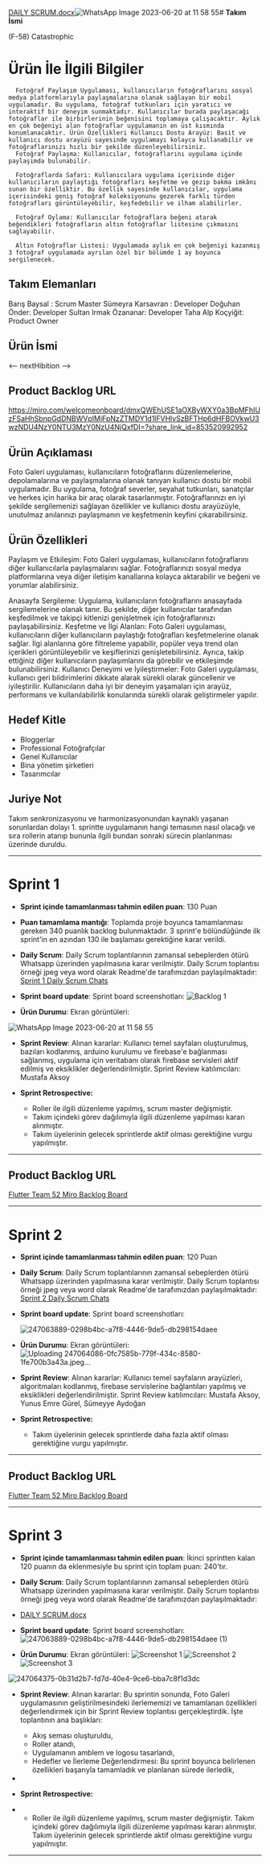 [DAILY SCRUM.docx](https://github.com/captainofDogu/Bootcamp2022Example/files/11804950/DAILY.SCRUM.docx)![WhatsApp Image 2023-06-20 at 11 58 55](https://github.com/captainofDogu/Bootcamp2022Example/assets/109286255/ad2c8dde-5849-4abf-8059-ef91573a06bd)# **Takım İsmi**

(F-58) Catastrophic

# Ürün İle İlgili Bilgiler

      Fotoğraf Paylaşım Uygulaması, kullanıcıların fotoğraflarını sosyal medya platformlarıyla paylaşmalarına olanak sağlayan bir mobil uygulamadır. Bu uygulama, fotoğraf tutkunları için yaratıcı ve interaktif bir deneyim sunmaktadır. Kullanıcılar burada paylaşacağı fotoğraflar ile birbirlerinin beğenisini toplamaya çalışacaktır. Aylık en çok beğeniyi alan fotoğraflar uygulamanın en üst kısmında konumlanacaktır. Ürün Özellikleri Kullanıcı Dostu Arayüz: Basit ve kullanıcı dostu arayüzü sayesinde uygulamayı kolayca kullanabilir ve fotoğraflarınızı hızlı bir şekilde düzenleyebilirsiniz. 
      Fotoğraf Paylaşma: Kullanıcılar, fotoğraflarını uygulama içinde paylaşımda bulunabilir. 
      
      Fotoğraflarda Safari: Kullanıcılara uygulama içerisinde diğer kullanıcıların paylaştığı fotoğrafları keşfetme ve gezip bakma imkânı sunan bir özelliktir. Bu özellik sayesinde kullanıcılar, uygulama içerisindeki geniş fotoğraf koleksiyonunu gezerek farklı türden fotoğrafları görüntüleyebilir, keşfedebilir ve ilham alabilirler.
      
      Fotoğraf Oylama: Kullanıcılar fotoğraflara beğeni atarak beğendikleri fotoğrafların altın fotoğraflar listesine çıkmasını sağlayabilir.
      
      Altın Fotoğraflar Listesi: Uygulamada aylık en çok beğeniyi kazanmış 3 fotoğraf uygulamada ayrılan özel bir bölümde 1 ay boyunca sergilenecek.



## Takım Elemanları
  Barış Baysal : Scrum Master
  Sümeyra Karsavran : Developer
  Doğuhan Önder: Developer
  Sultan Irmak Özananar: Developer
  Taha Alp Koçyiğit: Product Owner

## Ürün İsmi
 <-- nextHibition -->

## Product Backlog URL

https://miro.com/welcomeonboard/dmxQWEhUSE1aOXByWXY0a3BpMFhIUzFSaHhSbnpGdDNBWVpIMjFpNzZTMDY1d1lFVHlvSzBFTHp6dHFBOVkwU3wzNDU4NzY0NTU3MzY0NzU4NjQxfDI=?share_link_id=853520992952

## Ürün Açıklaması
  
  Foto Galeri uygulaması, kullanıcıların fotoğraflarını düzenlemelerine, depolamalarına ve paylaşmalarına olanak tanıyan kullanıcı dostu bir mobil uygulamadır. Bu uygulama, fotoğraf severler, seyahat tutkunları, sanatçılar ve herkes için harika bir araç olarak tasarlanmıştır. Fotoğraflarınızı en iyi şekilde sergilemenizi sağlayan özellikler ve kullanıcı dostu arayüzüyle, unutulmaz anılarınızı paylaşmanın ve keşfetmenin keyfini çıkarabilirsiniz.


## Ürün Özellikleri

  Paylaşım ve Etkileşim: Foto Galeri uygulaması, kullanıcıların fotoğraflarını diğer kullanıcılarla paylaşmalarını sağlar. Fotoğraflarınızı sosyal medya platformlarına veya diğer iletişim kanallarına kolayca aktarabilir ve beğeni ve yorumlar alabilirsiniz.
  
  Anasayfa Sergileme: Uygulama, kullanıcıların fotoğraflarını anasayfada sergilemelerine olanak tanır. Bu şekilde, diğer kullanıcılar tarafından keşfedilmek ve takipçi kitlenizi genişletmek için fotoğraflarınızı paylaşabilirsiniz.
  Keşfetme ve İlgi Alanları: Foto Galeri uygulaması, kullanıcıların diğer kullanıcıların paylaştığı fotoğrafları keşfetmelerine olanak sağlar. İlgi alanlarına göre filtreleme yapabilir, popüler veya trend olan içerikleri görüntüleyebilir ve keşiflerinizi genişletebilirsiniz. Ayrıca, takip ettiğiniz diğer kullanıcıların paylaşımlarını da görebilir ve etkileşimde bulunabilirsiniz.
  Kullanıcı Deneyimi ve İyileştirmeler: Foto Galeri uygulaması, kullanıcı geri bildirimlerini dikkate alarak sürekli olarak güncellenir ve iyileştirilir. Kullanıcıların daha iyi bir deneyim yaşamaları için arayüz, performans ve kullanılabilirlik konularında sürekli olarak geliştirmeler yapılır.

## Hedef Kitle

- Bloggerlar
- Professional Fotoğrafçılar
- Genel Kullanıcılar
- Bina yönetim şirketleri 
- Tasarımcılar


## Juriye Not

Takım senkronizasyonu ve harmonizasyonundan kaynaklı yaşanan sorunlardan dolayı 1. sprintte uygulamanın hangi temasının nasıl olacağı ve sıra rollerin atanıp bununla ilgili bundan sonraki sürecin planlanması üzerinde duruldu.


---

# Sprint 1

- **Sprint içinde tamamlanması tahmin edilen puan**: 130 Puan


- **Puan tamamlama mantığı**: Toplamda proje boyunca tamamlanması gereken 340 puanlık backlog bulunmaktadır. 3 sprint'e bölündüğünde ilk sprint'in en azından 130 ile başlaması gerektiğine karar verildi.


- **Daily Scrum**: Daily Scrum toplantılarının zamansal sebeplerden ötürü Whatsapp üzerinden yapılmasına karar verilmiştir. Daily Scrum toplantısı örneği jpeg veya word olarak Readme'de tarafımızdan paylaşılmaktadır: [Sprint 1 Daily Scrum Chats](https://github.com/OyunveUygulamaAkademisi/Bootcamp2022Example/blob/main/ProjectManagement/Sprint1Documents/DailyScrumMeetingNotesSprint1.docx?raw=true)

- **Sprint board update**: Sprint board screenshotları: 
![Backlog 1](https://raw.githubusercontent.com/OyunveUygulamaAkademisi/Bootcamp2022Example/main/ProjectManagement/Sprint1Documents/backlog1.png) 


- **Ürün Durumu**: Ekran görüntüleri:
  

![WhatsApp Image 2023-06-20 at 11 58 55](https://github.com/captainofDogu/Bootcamp2022Example/assets/109286255/2bc0988c-4ad2-4762-9c6f-2a7cd9f1126a)

- **Sprint Review**: 
Alınan kararlar: Kullanıcı temel sayfaları oluşturulmuş, bazıları kodlanmış, arduino kurulumu ve firebase'e bağlanması sağlanmış, uygulama için veritabanı olarak firebase servisleri aktif edilmiş ve eksiklikler değerlendirilmiştir. Sprint Review katılımcıları: Mustafa Aksoy

- **Sprint Retrospective:**
  - Roller ile ilgili düzenleme yapılmış, scrum master değişmiştir.
  - Takım içindeki görev dağılımıyla ilgili düzenleme yapılması kararı alınmıştır.
  - Takım üyelerinin gelecek sprintlerde aktif olması gerektiğine vurgu yapılmıştır.
 


---

## Product Backlog URL

[Flutter Team 52 Miro Backlog Board](https://miro.com/app/board/uXjVO4kRs2w=/)

---

# Sprint 2

- **Sprint içinde tamamlanması tahmin edilen puan**: 120 Puan

- **Daily Scrum**: Daily Scrum toplantılarının zamansal sebeplerden ötürü Whatsapp üzerinden yapılmasına karar verilmiştir. Daily Scrum toplantısı örneği jpeg veya word olarak Readme'de tarafımızdan paylaşılmaktadır: [Sprint 2 Daily Scrum Chats](https://github.com/OyunveUygulamaAkademisi/Bootcamp2022Example/blob/main/ProjectManagement/Sprint2Documents/DailyScrumMeetingNotesSprint2.docx?raw=true)

- **Sprint board update**: Sprint board screenshotları: 

  ![247063889-0298b4bc-a7f8-4446-9de5-db298154daee](https://github.com/captainofDogu/Bootcamp2022Example/assets/109286255/b25727e2-f183-4466-ac2b-c0ce2892a2c7)



- **Ürün Durumu**: Ekran görüntüleri:
![Uploading 247064086-0fc7585b-779f-434c-8580-1fe700b3a43a.jpeg…]()

- **Sprint Review**: 
Alınan kararlar: Kullanıcı temel sayfaların arayüzleri, algoritmaları kodlanmış, firebase servislerine bağlantıları yapılmış ve eksiklikleri değerlendirilmiştir. 
Sprint Review katılımcıları: Mustafa Aksoy, Yunus Emre Gürel, Sümeyye Aydoğan 

- **Sprint Retrospective:**

  - Takım üyelerinin gelecek sprintlerde daha fazla aktif olması gerektiğine vurgu yapılmıştır.


---

## Product Backlog URL

[Flutter Team 52 Miro Backlog Board](https://miro.com/app/board/uXjVO4kRs2w=/)

---

# Sprint 3

- **Sprint içinde tamamlanması tahmin edilen puan**: İkinci sprintten kalan 120 puanın da eklenmesiyle bu sprint için toplam puan: 240'tır.


- **Daily Scrum**: Daily Scrum toplantılarının zamansal sebeplerden ötürü Whatsapp üzerinden yapılmasına karar verilmiştir. Daily Scrum toplantısı örneği jpeg veya word olarak Readme'de tarafımızdan paylaşılmaktadır:
- [DAILY SCRUM.docx](https://github.com/captainofDogu/Bootcamp2022Example/files/11804944/DAILY.SCRUM.docx)


- **Sprint board update**: Sprint board screenshotları: 
  ![247063889-0298b4bc-a7f8-4446-9de5-db298154daee (1)](https://github.com/captainofDogu/Bootcamp2022Example/assets/109286255/75b2a0a6-9fc8-4ebf-97d6-4c140d6111ae)



- **Ürün Durumu**: Ekran görüntüleri:
  ![Screenshot 1](https://github.com/OyunveUygulamaAkademisi/Bootcamp2022Example/blob/main/ProjectManagement/Sprint3Documents/1.png)
  ![Screenshot 2](https://github.com/OyunveUygulamaAkademisi/Bootcamp2022Example/blob/main/ProjectManagement/Sprint3Documents/2.png)
  ![Screenshot 3](https://github.com/OyunveUygulamaAkademisi/Bootcamp2022Example/blob/main/ProjectManagement/Sprint3Documents/3.png)
  
![247064375-0b31d2b7-fd7d-40e4-9ce6-bba7c8f1d3dc](https://github.com/captainofDogu/Bootcamp2022Example/assets/109286255/8ce0fcaf-cf9a-4a74-949b-ff177c843402)


- **Sprint Review**: 
Alınan kararlar: Bu sprintin sonunda, Foto Galeri uygulamasının geliştirilmesindeki ilerlememizi ve tamamlanan özellikleri değerlendirmek için bir Sprint Review toplantısı gerçekleştirdik. İşte toplantının ana başlıkları:
  - Akış seması oluşturuldu,
  - Roller atandı,
  - Uygulamanın amblem ve logosu tasarlandı,
  - Hedefler ve İlerleme Değerlendirmesi:
Bu sprint boyunca belirlenen özellikleri başarıyla tamamladık ve planlanan sürede ilerledik,
-

- **Sprint Retrospective:**
- 
  - Roller ile ilgili düzenleme yapılmış, scrum master değişmiştir.
Takım içindeki görev dağılımıyla ilgili düzenleme yapılması kararı alınmıştır.
Takım üyelerinin gelecek sprintlerde aktif olması gerektiğine vurgu yapılmıştır.


---
